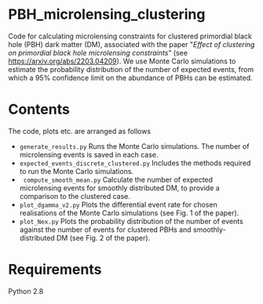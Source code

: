 # PBH_microlensing_clustering


Code for calculating microlensing constraints for clustered primordial black hole (PBH) dark matter (DM), associated with the paper "*Effect of clustering on primordial black hole microlensing constraints*"  (see https://arxiv.org/abs/2203.04209). We use Monte Carlo simulations to estimate the probability distribution of the number of expected events, from which a 95% confidence limit on the abundance of PBHs can be estimated.


# Contents
The code, plots etc. are arranged as follows

* ` generate_results.py ` Runs the Monte Carlo simulations. The number of microlensing events is saved in each case.
* ` expected_events_discrete_clustered.py ` Includes the methods required to run the Monte Carlo simulations.
* ` compute_smooth_mean.py` Calculate the number of expected microlensing events for smoothly distributed DM, to provide a comparison to the clustered case. 
* ` plot_dgamma_v2.py ` Plots the differential event rate for chosen realisations of the Monte Carlo simulations (see Fig. 1 of the paper).
* ` plot_Nex.py ` Plots the probability distribution of the number of events against the number of events for clustered PBHs and smoothly-distributed DM (see Fig. 2 of the paper).

# Requirements
Python 2.8

